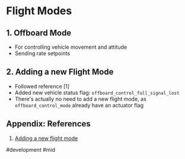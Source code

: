 # Flight Modes

## 1. Offboard Mode
- For controlling vehicle movement and attitude
- Sending rate setpoints

## 2. Adding a new Flight Mode
- Followed reference [1]
- Added new vehicle status flag: `offboard_control_full_signal_lost`
- There's actually no need to add a new flight mode, as `offboard_control_mode` already have an actuator flag


## Appendix: References
1. [Adding a new flight mode](https://uav-lab.org/2016/11/07/px4-research-log-10-adding-a-new-flight-mode-preparation/)


#development #mid  